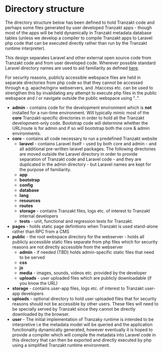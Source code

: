 # Directory structure
The directory structure below has been defined to hold Tranzakt code
and perhaps some files generated by user developed Tranzakt apps -
though most of the apps will be held dynamically in Tranzakt metadata database tables
(unless we develop a compiler to compile Tranzakt apps to Laravel php code
that can be executed directly rather than run by the Tranzakt runtime interpreter).

This design separates Laravel and other external open source code from Tranzakt code and from user developed code.
Wherever possible standard Laravel directory names are used to aid familiarity
as defined [here](https://laravel.com/docs/9.x/structure).

For security reasons, publicly accessible webspace files are held in separate directories
from php code so that they cannot be accessed through e.g. apache/nginx webservers,
and .htaccess etc. can be used to strengthen this by invalidating any attempt to execute php files
in the public webspace and / or navigate outside the public webspace using "\..\".

* **admin** -
    contains code for the development environment which is **not** installed for a run-time environment.
    Will typically mimic most of the **core** Tranzakt-specific directories in order to hold all the Tranzakt
    development-only code. Bootstrap code will determine whether the URL/route is for admin and if so will
    bootstrap both the core & admin environments.
* **core** -
    contains all code necessary to run a predefined Tranzakt website
  * **laravel** -
      contains Laravel itself - used by both core and admin - and all additional pre-written laravel packages.
      The following directories are moved outside the Laravel directory in order to provide separation of
      Tranzakt code and Laravel code - and they are duplicated in the admin directory -
      but Laravel names are kept for the purpose of familiarity.
  * **app**
  * **bootstrap**
  * **config**
  * **database**
  * **lang**
  * **resources**
  * **routes**
  * **storage** -
      contains Tranzakt files, logs etc. of interest to Tranzakt internal developers
  * **tests** -
      unit, functional and regression tests for Tranzakt.
* **pages** -
    holds static page definitions when Tranzakt is used stand-alone rather than RPC from a CMS
* **public** -
    the root webspace directory for the webserver - holds all publicly accessible static files
    separate from php files which for security reasons are not directly accessible from the webserver
  * **admin** -
      if needed (TBD) holds admin-specific static files that need to be served
  * **css**
  * **js**
  * **media** -
      images, sounds, videos etc. provided by the developer
  * **uploads** -
      user uploaded files which are publicly downloadable (if you know the URL)
* **storage** -
    contains user-app files, logs etc. of interest to Tranzakt user-app developers
* **uploads** -
    optional directory to hold user uploaded files that for security reasons should not be accessible by other users.
    These files will need to be specially served by Tranzakt since they cannot be directly downloaded by the browser.
* **user** -
    The initial implementation of Tranzaky runtime is intended to be interpretive
    i.e the metadata model will be queried and the application functionality dynamically
    generated, however eventually it is hoped to provide a compiler which will compile
    the metadata into Laravel code in this directory that can then be exported
    and directly executed by php using a simplified Tranzakt runtime environment.
